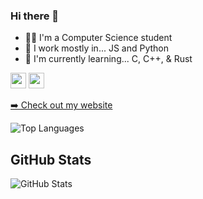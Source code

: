 ### Hi there 👋

- 🧑‍💻 I'm a Computer Science student
- 🔭 I work mostly in... JS and Python
- 🌱 I'm currently learning... C, C++, & Rust


<p><a href="https://www.linkedin.com/in/stephen-chow-938b3b11b"><img src="https://img.shields.io/badge/linkedin-%230077B5.svg?&style=for-the-badge&logo=linkedin&logoColor=white" height=25></a> <a href="https://www.instagram.com/thech0w/"><img src="https://img.shields.io/badge/instagram-%23E4405F.svg?&style=for-the-badge&logo=instagram&logoColor=white" height=25></a></p>



<p><a href="https://www.schow.codes">➡️ Check out my website</a></p>

<p><img src="https://github-readme-stats.vercel.app/api/top-langs/?username=Schow94&layout=compact" alt="Top Languages"></p>


<h2>GitHub Stats</h2>
<p><img src="https://github-readme-stats.vercel.app/api?username=Schow94&amp;show_icons=true" alt="GitHub Stats"></p>

<!--
**Schow94/Schow94** is a ✨ _special_ ✨ repository because its `README.md` (this file) appears on your GitHub profile.

Here are some ideas to get you started:

- 🔭 I’m currently working on ...
- 🌱 I’m currently learning ...
- 👯 I’m looking to collaborate on ...
- 🤔 I’m looking for help with ...
- 💬 Ask me about ...
- 📫 How to reach me: ...
- 😄 Pronouns: ...
- ⚡ Fun fact: ...
-->
